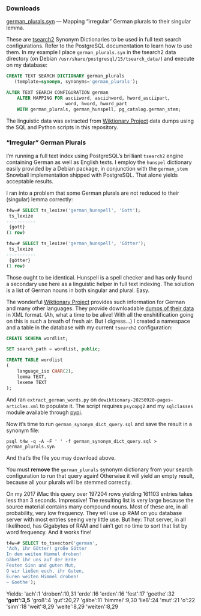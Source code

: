 ### Downloads

[german_plurals.syn](https://github.com/dvorberg/tsearch2-synonym-dicts/raw/refs/heads/main/german_plurals.syn) — Mapping “irregular” German plurals to their singular lemma.

These are [tsearch2](https://www.postgresql.org/docs/15/textsearch.html) Synonym Dictionaries to be used in full text search configurations. Refer to the PostgreSQL documentation to learn how to use them. In my example I place `german_plurals.syn` in the tsearch2 data directory (on Debian `/usr/share/postgresql/15/tsearch_data/`) and execute on my database:

```sql
CREATE TEXT SEARCH DICTIONARY german_plurals
   (template=synonym, synonyms='german_plurals');

ALTER TEXT SEARCH CONFIGURATION german
    ALTER MAPPING FOR asciiword, asciihword, hword_asciipart,
                      word, hword, hword_part
    WITH german_plurals, german_hunspell, pg_catalog.german_stem;
```

The linguistic data was extracted from [Wiktionary Project](http://wiktionary.org) data dumps using the SQL and Python scripts in this repository. 

### “Irregular” German Plurals

Iʼm running a full text index using PostgreSQLʼs brilliant `tsearch2` engine containing German as well as English texts. I employ the `hunspel` dictionary easily provided by a Debian package, in conjunction with the `german_stem` Snowball implementation shipped with PostgreSQL. That alone yields acceptable results. 

I ran into a problem that some German plurals are not reduced to their (singular) lemma correctly:

```sql
t4w=# SELECT ts_lexize('german_hunspell', 'Gott');
 ts_lexize 
-----------
 {gott}
(1 row)

t4w=# SELECT ts_lexize('german_hunspell', 'Götter');
 ts_lexize 
-----------
 {götter}
(1 row)
```

Those ought to be identical. Hunspell is a spell checker and has only found a secondary use here as a linguistic helper in full text indexing. The solution is a list of German nouns in both singular and plural. Easy. 

The wonderful [Wiktionary Project](http://wiktionary.org) provides such information for German and many other languages. They provide downloadable [dumps of their data](https://de.wiktionary.org/wiki/Wiktionary:Download) in XML format. (Ah, what a time to be alive! With all the enshitification going on this is such a breath of fresh air. But I digress…) I created a namespace and a table in the database with my current `tsearch2` configuration:

```sql
CREATE SCHEMA wordlist;

SET search_path = wordlist, public;

CREATE TABLE wordlist
(
    language_iso CHAR(2),
    lemma TEXT,
    lexeme TEXT
);
```

And ran `extract_german_words.py` on `dewiktionary-20250920-pages-articles.xml` to populate it. The script requires `psycopg2` and my `sqlclasses` module available through [pypi](http://pypi.org). 

Now itʼs time to run `german_synonym_dict_query.sql` and save the result in a synonym file:

```shell
psql t4w -q -A -F ' ' -f german_synonym_dict_query.sql > german_plurals.syn
```

And thatʼs the file you may download above. 

You must **remove** the `german_plurals` synonym dictionary from your search configuration to run that query again! Otherwise it will yield an empty result, because all your plurals will be stemmed correctly. 

On my 2017 iMac this query over 197204 rows yielding 161103 entries takes less than 3 seconds. Impressive! The resulting list is very large because the source material contains many compound nouns. Most of these are, in all probability, very low frequency. They will use up RAM on you database server with most entries seeing very little use. But hey: That server, in all likelihood, has Gigabytes of RAM and I ainʼt got no time to sort that list by word frequency. And it works fine!

```sql
t4w=# SELECT to_tsvector('german', 
'Ach, ihr Götter! große Götter 
In dem weiten Himmel droben!
Gäbet ihr uns auf der Erde
Festen Sinn und guten Mut,
O wir ließen euch, ihr Guten,
Euren weiten Himmel droben! 
— Goethe');
```

Yields: 'ach':1 'droben':10,31 'erde':16 'erden':16 'fest':17 'goethe':32 **'gott':3,5** 'groß':4 'gut':20,27 'gäbe':11 'himmel':9,30 'ließ':24 'mut':21 'o':22 'sinn':18 'weit':8,29 'weite':8,29 'weiten':8,29

